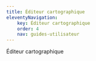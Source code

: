```yaml
---
title: Éditeur cartographique
eleventyNavigation:
    key: Éditeur cartographique
    order: 4
    nav: guides-utilisateur
---
```


Éditeur cartographique
